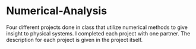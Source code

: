 # Numerical-Analysis
Four different projects done in class that utilize numerical methods to give insight to physical systems. I completed each project with one partner. The description for each project is given in the project itself.
